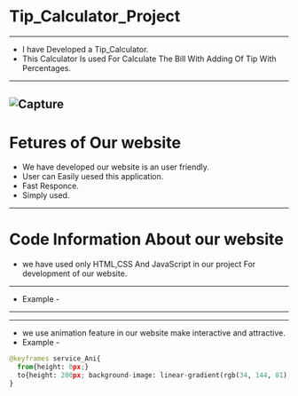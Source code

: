 # **Tip_Calculator_Project**

---
* I have Developed a Tip_Calculator.
* This Calculator Is used For Calculate The Bill With Adding Of Tip With Percentages.
 ----
![Capture](https://user-![image](https://user-images.githubusercontent.com/96167336/186343778-16a9423c-c5a2-4af8-8ba4-dc70f6587974.png))
----
 # **Fetures of Our website**
 * We have developed our website is an user friendly.
* User can Easily uesed this application.
* Fast Responce.
* Simply used.

----
# **Code Information About our website**
* we have used only HTML,CSS And JavaScript in our project For development of our website.
----
* Example -
---

---
* we use animation feature in our website make interactive and attractive.
* Example -
```python
@keyframes service_Ani{
  from{height: 0px;}
  to{height: 200px; background-image: linear-gradient(rgb(34, 144, 81),rgb(106, 106, 150));color: #ffffff;}
}
```

